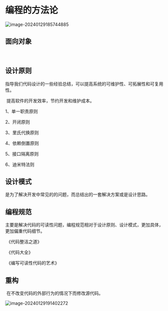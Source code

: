 # 编程的方法论

![image-20240129185744885](https://gitee.com/gwind_gao/md-images/raw/master/img/202401291857715.png)

## 面向对象

​	

## 设计原则

​	指导我们代码设计的一些经验总结，可以提高系统的可维护性、可拓展性和可复用性。

​	提高软件的开发效率，节约开发和维护成本。

1、单一职责原则

2、开闭原则

3、里氏代换原则

4、依赖倒置原则

5、接口隔离原则

6、迪米特法则

## 设计模式

​	是为了解决开发中常见的的问题，而总结出的一套解决方案或是设计思路。

## 编程规范

​	主要是解决代码的可读性问题，编程规范相对于设计原则、设计模式，更加具体，更加偏重代码细节。

​	《代码整洁之道》

​	《代码大全》

​	《编写可读性代码的艺术》

## 重构

​	在不改变代码的外部行为的情况下而修改源代码。

![image-20240129191402272](https://gitee.com/gwind_gao/md-images/raw/master/img/202401291914860.png)